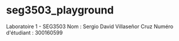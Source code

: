 # seg3503_playground
Laboratoire 1 - SEG3503
Nom : Sergio David Villaseñor Cruz
Numéro d'étudiant : 300160599 
